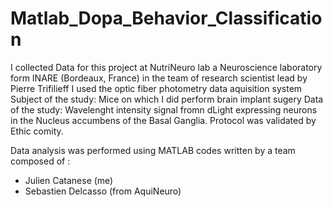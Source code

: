# Matlab_Dopa_Behavior_Classification

I collected Data for this project at NutriNeuro lab a Neuroscience laboratory form INARE (Bordeaux, France) 
in the team of research scientist lead by Pierre Trifilieff
I used the optic fiber photometry data aquisition system 
Subject of the study: Mice on which I did perform brain implant sugery
Data of the study: Wavelenght intensity signal fromn dLight expressing neurons in the Nucleus accumbens of the Basal Ganglia. 
Protocol was validated by Ethic comity. 

Data analysis was performed using MATLAB codes written by a team composed of : 
 - Julien Catanese (me) 
 - Sebastien Delcasso (from AquiNeuro)




 

